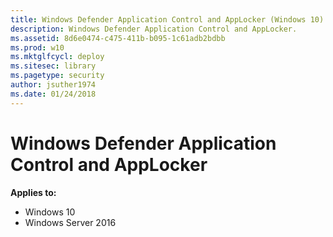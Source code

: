 ```yaml
---
title: Windows Defender Application Control and AppLocker (Windows 10)
description: Windows Defender Application Control and AppLocker.
ms.assetid: 8d6e0474-c475-411b-b095-1c61adb2bdbb
ms.prod: w10
ms.mktglfcycl: deploy
ms.sitesec: library
ms.pagetype: security
author: jsuther1974
ms.date: 01/24/2018
---
```


# Windows Defender Application Control and AppLocker

**Applies to:**

-   Windows 10
-   Windows Server 2016

